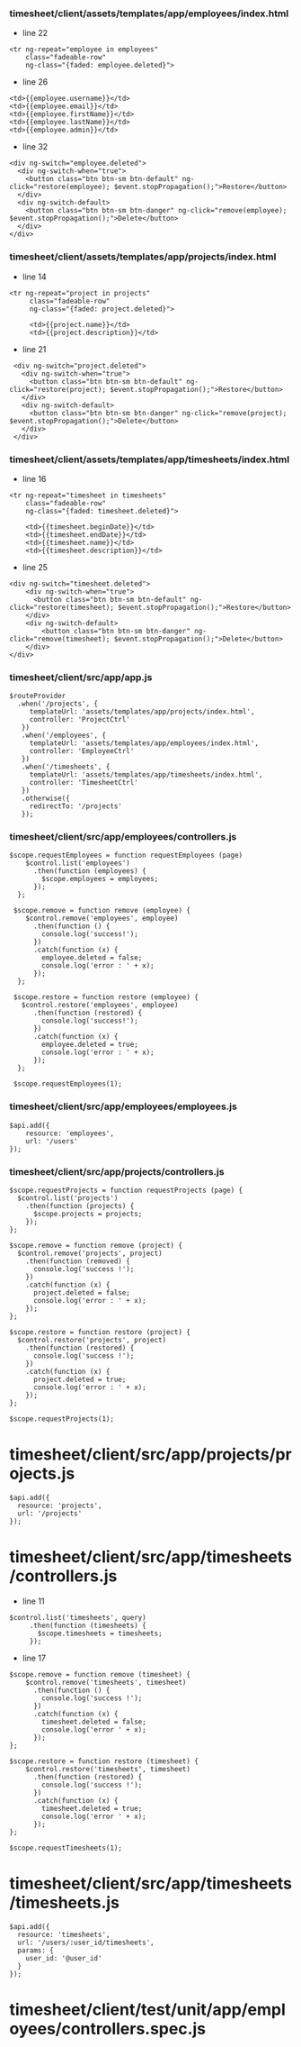 ### timesheet/client/assets/templates/app/employees/index.html

* line 22

```
<tr ng-repeat="employee in employees" 
    class="fadeable-row"
    ng-class="{faded: employee.deleted}">
```
* line 26

```
<td>{{employee.username}}</td>
<td>{{employee.email}}</td>
<td>{{employee.firstName}}</td>
<td>{{employee.lastName}}</td>
<td>{{employee.admin}}</td>
```

* line 32

```
<div ng-switch="employee.deleted">
  <div ng-switch-when="true">
    <button class="btn btn-sm btn-default" ng-click="restore(employee); $event.stopPropagation();">Restore</button>
  </div>
  <div ng-switch-default>
    <button class="btn btn-sm btn-danger" ng-click="remove(employee); $event.stopPropagation();">Delete</button>
  </div>
</div>
```

### timesheet/client/assets/templates/app/projects/index.html

* line 14

```
<tr ng-repeat="project in projects" 
	 class="fadeable-row"
	 ng-class="{faded: project.deleted}">

	 <td>{{project.name}}</td>
	 <td>{{project.description}}</td>
 ```

* line 21

```
 <div ng-switch="project.deleted">
   <div ng-switch-when="true">
     <button class="btn btn-sm btn-default" ng-click="restore(project); $event.stopPropagation();">Restore</button>
   </div>
   <div ng-switch-default>
     <button class="btn btn-sm btn-danger" ng-click="remove(project); $event.stopPropagation();">Delete</button>
   </div>
 </div>
 ```

### timesheet/client/assets/templates/app/timesheets/index.html

* line 16

```
<tr ng-repeat="timesheet in timesheets" 
	class="fadeable-row"
	ng-class="{faded: timesheet.deleted}">

	<td>{{timesheet.beginDate}}</td>
	<td>{{timesheet.endDate}}</td>
	<td>{{timesheet.name}}</td>
	<td>{{timesheet.description}}</td>
```

* line 25

```
<div ng-switch="timesheet.deleted">
	<div ng-switch-when="true">
	  <button class="btn btn-sm btn-default" ng-click="restore(timesheet); $event.stopPropagation();">Restore</button>
	</div>
	<div ng-switch-default>
	    <button class="btn btn-sm btn-danger" ng-click="remove(timesheet); $event.stopPropagation();">Delete</button>
	</div>
</div>
```

### timesheet/client/src/app/app.js

```
$routeProvider
  .when('/projects', {
     templateUrl: 'assets/templates/app/projects/index.html',
     controller: 'ProjectCtrl'
   })
   .when('/employees', {
     templateUrl: 'assets/templates/app/employees/index.html',
     controller: 'EmployeeCtrl'
   })
   .when('/timesheets', {
     templateUrl: 'assets/templates/app/timesheets/index.html',
     controller: 'TimesheetCtrl'
   })
   .otherwise({
     redirectTo: '/projects'
   });
```

### timesheet/client/src/app/employees/controllers.js

```
$scope.requestEmployees = function requestEmployees (page) 
    $control.list('employees')
      .then(function (employees) {
        $scope.employees = employees;
      });
  };

 $scope.remove = function remove (employee) {
    $control.remove('employees', employee) 
      .then(function () {
        console.log('success!');
      })
      .catch(function (x) {
        employee.deleted = false;
        console.log('error : ' + x);
      });
  };

 $scope.restore = function restore (employee) {  
   $control.restore('employees', employee)
      .then(function (restored) {
        console.log('success!');
      })
      .catch(function (x) {
        employee.deleted = true;
        console.log('error : ' + x);
      });
  };

 $scope.requestEmployees(1);
 ```

### timesheet/client/src/app/employees/employees.js

```
$api.add({
	resource: 'employees',
	url: '/users'
});
```

### timesheet/client/src/app/projects/controllers.js

```
$scope.requestProjects = function requestProjects (page) {  
  $control.list('projects')
    .then(function (projects) {
      $scope.projects = projects;
    });
};

$scope.remove = function remove (project) {
  $control.remove('projects', project)
    .then(function (removed) {
      console.log('success !');
    })
    .catch(function (x) {
      project.deleted = false;
      console.log('error : ' + x);
    });
};

$scope.restore = function restore (project) { 
  $control.restore('projects', project) 
    .then(function (restored) {
      console.log('success !');
    })
    .catch(function (x) {
      project.deleted = true;
      console.log('error : ' + x);
    });
};

$scope.requestProjects(1);
```

# timesheet/client/src/app/projects/projects.js

```
$api.add({
  resource: 'projects',
  url: '/projects'
});
```

# timesheet/client/src/app/timesheets/controllers.js

* line 11

```
$control.list('timesheets', query)
     .then(function (timesheets) {
       $scope.timesheets = timesheets;
     });
 ```

* line 17

```
$scope.remove = function remove (timesheet) {
	$control.remove('timesheets', timesheet)
	  .then(function () {
	    console.log('success !');
	  })
	  .catch(function (x) {  
	    timesheet.deleted = false;
	    console.log('error ' + x);
	  });
};

$scope.restore = function restore (timesheet) {
	$control.restore('timesheets', timesheet)
	  .then(function (restored) {
	    console.log('success !');
	  })
	  .catch(function (x) {
	    timesheet.deleted = true;
	    console.log('error ' + x);
	  });
};

$scope.requestTimesheets(1);
```

# timesheet/client/src/app/timesheets/timesheets.js

```
$api.add({
  resource: 'timesheets',
  url: '/users/:user_id/timesheets',
  params: {
    user_id: '@user_id'
  }
});
```

# timesheet/client/test/unit/app/employees/controllers.spec.js























